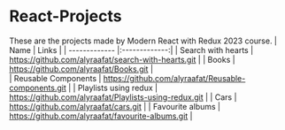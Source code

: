 # React-Projects
These are the projects made by Modern React with Redux 2023 course.
| Name        | Links          | 
| ------------- |:-------------:| 
| Search with hearts      | https://github.com/alyraafat/search-with-hearts.git |
| Books      | https://github.com/alyraafat/Books.git     |   
| Reusable Components | https://github.com/alyraafat/Reusable-components.git |
| Playlists using redux | https://github.com/alyraafat/Playlists-using-redux.git |
| Cars | https://github.com/alyraafat/cars.git |
| Favourite albums | https://github.com/alyraafat/favourite-albums.git |
